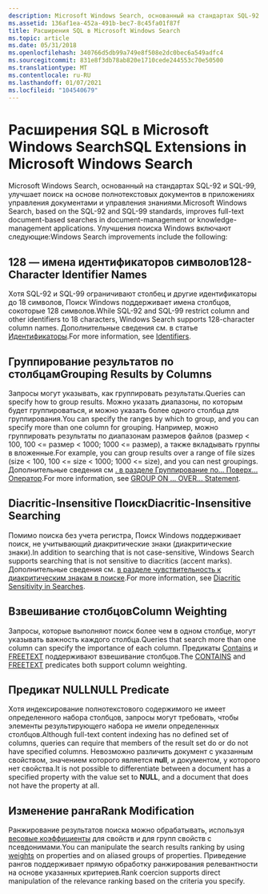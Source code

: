 ```yaml
---
description: Microsoft Windows Search, основанный на стандартах SQL-92 и SQL-99, улучшает поиск на основе полнотекстовых документов в приложениях управления документами и управления знаниями.
ms.assetid: 136af1ea-452a-491b-bec7-8c45fa01f87f
title: Расширения SQL в Microsoft Windows Search
ms.topic: article
ms.date: 05/31/2018
ms.openlocfilehash: 340766d5db99a749e8f508e2dc0bec6a549adfc4
ms.sourcegitcommit: 831e8f3db78ab820e1710cede244553c70e50500
ms.translationtype: MT
ms.contentlocale: ru-RU
ms.lasthandoff: 01/07/2021
ms.locfileid: "104540679"
---
```

# <a name="sql-extensions-in-microsoft-windows-search"></a><span data-ttu-id="4db5c-103">Расширения SQL в Microsoft Windows Search</span><span class="sxs-lookup"><span data-stu-id="4db5c-103">SQL Extensions in Microsoft Windows Search</span></span>

<span data-ttu-id="4db5c-104">Microsoft Windows Search, основанный на стандартах SQL-92 и SQL-99, улучшает поиск на основе полнотекстовых документов в приложениях управления документами и управления знаниями.</span><span class="sxs-lookup"><span data-stu-id="4db5c-104">Microsoft Windows Search, based on the SQL-92 and SQL-99 standards, improves full-text document-based searches in document-management or knowledge-management applications.</span></span> <span data-ttu-id="4db5c-105">Улучшения поиска Windows включают следующие:</span><span class="sxs-lookup"><span data-stu-id="4db5c-105">Windows Search improvements include the following:</span></span>

## <a name="128-character-identifier-names"></a><span data-ttu-id="4db5c-106">128 — имена идентификаторов символов</span><span class="sxs-lookup"><span data-stu-id="4db5c-106">128-Character Identifier Names</span></span>

<span data-ttu-id="4db5c-107">Хотя SQL-92 и SQL-99 ограничивают столбец и другие идентификаторы до 18 символов, Поиск Windows поддерживает имена столбцов, сокоторые 128 символов.</span><span class="sxs-lookup"><span data-stu-id="4db5c-107">While SQL-92 and SQL-99 restrict column and other identifiers to 18 characters, Windows Search supports 128-character column names.</span></span> <span data-ttu-id="4db5c-108">Дополнительные сведения см. в статье [Идентификаторы](-search-sql-identifiers.md).</span><span class="sxs-lookup"><span data-stu-id="4db5c-108">For more information, see [Identifiers](-search-sql-identifiers.md).</span></span>

## <a name="grouping-results-by-columns"></a><span data-ttu-id="4db5c-109">Группирование результатов по столбцам</span><span class="sxs-lookup"><span data-stu-id="4db5c-109">Grouping Results by Columns</span></span>

<span data-ttu-id="4db5c-110">Запросы могут указывать, как группировать результаты.</span><span class="sxs-lookup"><span data-stu-id="4db5c-110">Queries can specify how to group results.</span></span> <span data-ttu-id="4db5c-111">Можно указать диапазоны, по которым будет группироваться, и можно указать более одного столбца для группирования.</span><span class="sxs-lookup"><span data-stu-id="4db5c-111">You can specify the ranges by which to group, and you can specify more than one column for grouping.</span></span> <span data-ttu-id="4db5c-112">Например, можно группировать результаты по диапазонам размеров файлов (размер < 100, 100 <= размер < 1000; 1000 <= размер), а также вкладывать группы в вложенные.</span><span class="sxs-lookup"><span data-stu-id="4db5c-112">For example, you can group results over a range of file sizes (size < 100, 100 <= size < 1000; 1000 <= size), and you can nest groupings.</span></span> <span data-ttu-id="4db5c-113">Дополнительные сведения см [. в разделе Группирование по... Поверх... Оператор](-search-sql-group-on-over.md).</span><span class="sxs-lookup"><span data-stu-id="4db5c-113">For more information, see [GROUP ON ... OVER... Statement](-search-sql-group-on-over.md).</span></span>

## <a name="diacritic-insensitive-searching"></a><span data-ttu-id="4db5c-114">Diacritic-Insensitive Поиск</span><span class="sxs-lookup"><span data-stu-id="4db5c-114">Diacritic-Insensitive Searching</span></span>

<span data-ttu-id="4db5c-115">Помимо поиска без учета регистра, Поиск Windows поддерживает поиск, не учитывающий диакритические знаки (диакритические знаки).</span><span class="sxs-lookup"><span data-stu-id="4db5c-115">In addition to searching that is not case-sensitive, Windows Search supports searching that is not sensitive to diacritics (accent marks).</span></span> <span data-ttu-id="4db5c-116">Дополнительные сведения см. [в разделе чувствительность к диакритическим знакам в поиске](-search-sql-accentinsensitivitysearches.md).</span><span class="sxs-lookup"><span data-stu-id="4db5c-116">For more information, see [Diacritic Sensitivity in Searches](-search-sql-accentinsensitivitysearches.md).</span></span>

## <a name="column-weighting"></a><span data-ttu-id="4db5c-117">Взвешивание столбцов</span><span class="sxs-lookup"><span data-stu-id="4db5c-117">Column Weighting</span></span>

<span data-ttu-id="4db5c-118">Запросы, которые выполняют поиск более чем в одном столбце, могут указывать важность каждого столбца.</span><span class="sxs-lookup"><span data-stu-id="4db5c-118">Queries that search more than one column can specify the importance of each column.</span></span> <span data-ttu-id="4db5c-119">Предикаты [Contains](-search-sql-contains.md) и [FREETEXT](-search-sql-freetext.md) поддерживают взвешивание столбцов.</span><span class="sxs-lookup"><span data-stu-id="4db5c-119">The [CONTAINS](-search-sql-contains.md) and [FREETEXT](-search-sql-freetext.md) predicates both support column weighting.</span></span>

## <a name="null-predicate"></a><span data-ttu-id="4db5c-120">Предикат NULL</span><span class="sxs-lookup"><span data-stu-id="4db5c-120">NULL Predicate</span></span>

<span data-ttu-id="4db5c-121">Хотя индексирование полнотекстового содержимого не имеет определенного набора столбцов, запросы могут требовать, чтобы элементы результирующего набора не имели определенных столбцов.</span><span class="sxs-lookup"><span data-stu-id="4db5c-121">Although full-text content indexing has no defined set of columns, queries can require that members of the result set do or do not have specified columns.</span></span> <span data-ttu-id="4db5c-122">Невозможно различить документ с указанным свойством, значением которого является **null**, и документом, у которого нет свойства.</span><span class="sxs-lookup"><span data-stu-id="4db5c-122">It is not possible to differentiate between a document has a specified property with the value set to **NULL**, and a document that does not have the property at all.</span></span>

## <a name="rank-modification"></a><span data-ttu-id="4db5c-123">Изменение ранга</span><span class="sxs-lookup"><span data-stu-id="4db5c-123">Rank Modification</span></span>

<span data-ttu-id="4db5c-124">Ранжирование результатов поиска можно обрабатывать, используя [весовые коэффициенты](-search-sql-understandingrelevancevalues.md) для свойств и для групп свойств с псевдонимами.</span><span class="sxs-lookup"><span data-stu-id="4db5c-124">You can manipulate the search results ranking by using [weights](-search-sql-understandingrelevancevalues.md) on properties and on aliased groups of properties.</span></span> <span data-ttu-id="4db5c-125">Приведение рангов поддерживает прямую обработку ранжирования релевантности на основе указанных критериев.</span><span class="sxs-lookup"><span data-stu-id="4db5c-125">Rank coercion supports direct manipulation of the relevance ranking based on the criteria you specify.</span></span>

 

 



